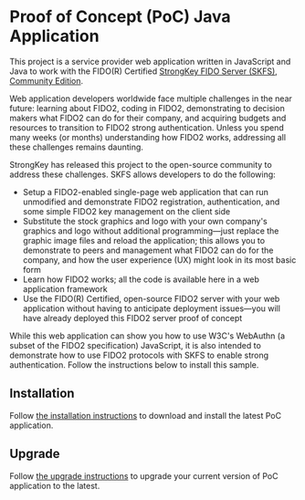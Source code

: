 # Proof of Concept (PoC) Java Application
This project is a service provider web application written in JavaScript and Java to work with the FIDO(R) Certified [StrongKey FIDO Server (SKFS), Community Edition](https://github.com/StrongKey/fido2).

Web application developers worldwide face multiple challenges in the near future: learning about FIDO2, coding in FIDO2, demonstrating to decision makers what FIDO2 can do for their company, and acquiring budgets and resources to transition to FIDO2 strong authentication. Unless you spend many weeks (or months) understanding how FIDO2 works, addressing all these challenges remains daunting.

StrongKey has released this project to the open-source community to address these challenges. SKFS allows developers to do the following:

- Setup a FIDO2-enabled single-page web application that can run unmodified and demonstrate FIDO2 registration, authentication, and some simple FIDO2 key management on the client side
- Substitute the stock graphics and logo with your own company's graphics and logo without additional programming&mdash;just replace the graphic image files and reload the application; this allows you to demonstrate to peers and management what FIDO2 can do for the company, and how the user experience (UX) might look in its most basic form
- Learn how FIDO2 works; all the code is available here in a web application framework
- Use the FIDO(R) Certified, open-source FIDO2 server with your web application without having to anticipate deployment issues&mdash;you will have already deployed this FIDO2 server proof of concept

While this web application can show you how to use W3C's WebAuthn (a subset of the FIDO2 specification) JavaScript, it is also intended to demonstrate how to use FIDO2 protocols with SKFS to enable strong authentication. Follow the instructions below to install this sample.

## Installation
Follow [the installation instructions](https://docs.strongkey.com/index.php/skfs-home/skfs-installation/skfs-installation-standalone) to download and install the latest PoC application.

## Upgrade
Follow [the upgrade instructions](https://docs.strongkey.com/index.php/skfs-home/skfs-installation/skfs-upgrading) to upgrade your current version of PoC application to the latest.
